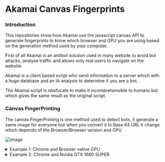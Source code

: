 
# Akamai Canvas Fingerprints

### Introduction

This repositories show how Akamai use the javascript canvas API to generate fingerprints to know which browser and GPU you are using based on the generation method used by your computer.

First of all Akamai is an antibot solution used in many website to avoid bot attacks, analyse traffic and allows only real users to navigate on the website.

Akamai is a client based script who send information to a server which with a huge database and an IA analysis to determine if you are a bot.

The Akamai script is obsfucate to make it incomprehensible to humans but which gives the same result as the original script.

### Canvas FingerPrinting 

The canvas FingerPrinting is one method used to detect bots, it generate a same image for everyone but when you convert it to Base 64 URL it change which depends of the Browser/Browser version and GPU 

![image](https://user-images.githubusercontent.com/31575941/192380023-36dd3f32-72c6-4e6c-9bac-b6a441d45bd1.png)

<details>
<summary>Example 1: Chrome and Browser native GPU</summary>
<img src="https://user-images.githubusercontent.com/31575941/192379622-a56e84f9-774a-4051-9cac-c96abe6ebe5e.png">
</details>

<details>
<summary>Example 2: Chrome and Nvidia GTX 1660 SUPER</summary>
<img src="https://user-images.githubusercontent.com/31575941/192380871-0852c108-8788-4117-8a77-e475d6467634.png">
 </details>

